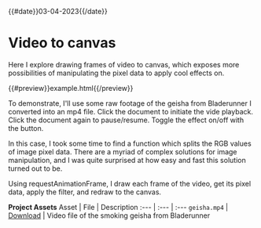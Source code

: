 {{#date}}03-04-2023{{/date}}
# Video to canvas
Here I explore drawing frames of video to canvas, which exposes more possibilities of manipulating the pixel data to apply cool effects on.

{{#preview}}example.html{{/preview}}

To demonstrate, I'll use some raw footage of the geisha from Bladerunner I converted into an mp4 file. Click the document to initiate the vide playback. Click the document again to pause/resume. Toggle the effect on/off with the button.

In this case, I took some time to find a function which splits the RGB values of image pixel data. There are a myriad of complex solutions for image manipulation, and I was quite surprised at how easy and fast this solution turned out to be.

Using requestAnimationFrame, I draw each frame of the video, get its pixel data, apply the filter, and redraw to the canvas.

**Project Assets**
Asset | File | Description
:--- | :--- | :---
`geisha.mp4` | [Download]({{page_url}}/geisha.mp4) | Video file of the smoking geisha from Bladerunner
